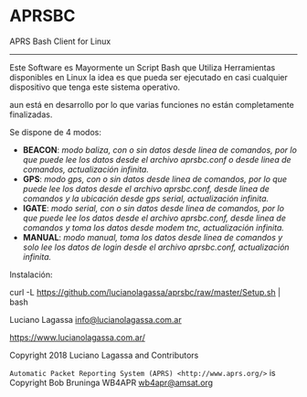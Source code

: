 # APRSBC
APRS Bash Client for Linux
**************************

Este Software es Mayormente un Script Bash que Utiliza Herramientas disponibles en Linux
la idea es que pueda ser ejecutado en casi cualquier dispositivo que tenga este sistema operativo.

aun está en desarrollo por lo que varias funciones no están completamente finalizadas.

Se dispone de 4 modos:
 - **BEACON**: *modo baliza, con o sin datos desde linea de comandos, por lo que puede lee los datos desde el archivo aprsbc.conf o desde linea de comandos, actualización infinita.*
 - **GPS**: *modo gps, con o sin datos desde linea de comandos, por lo que puede lee los datos desde el archivo aprsbc.conf, desde linea de comandos y la ubicación desde gps serial, actualización infinita.*
 - **IGATE**:  *modo serial, con o sin datos desde linea de comandos, por lo que puede lee los datos desde el archivo aprsbc.conf, desde linea de comandos y toma los datos desde modem tnc, actualización infinita.*
 - **MANUAL**: *modo manual, toma los datos desde linea de comandos y solo lee los datos de login desde el archivo aprsbc.conf, actualización infinita.*

Instalación:

curl -L https://github.com/lucianolagassa/aprsbc/raw/master/Setup.sh | bash


Luciano Lagassa <info@lucianolagassa.com.ar>

https://www.lucianolagassa.com.ar/

Copyright 2018 Luciano Lagassa and Contributors

`Automatic Packet Reporting System (APRS) <http://www.aprs.org/>` is Copyright Bob Bruninga WB4APR wb4apr@amsat.org
